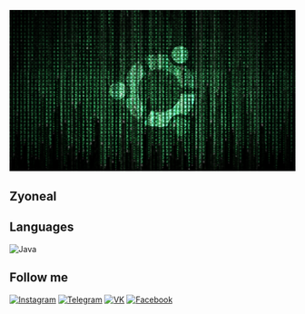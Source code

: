 [![Header](https://github.com/zyoneal/zyoneal/blob/main/assets/ubuntu.png)](https://www.instagram.com/zyxneal/)

## Zyoneal

## Languages
![Java](https://img.shields.io/badge/-Java-090909?style=for-the-badge&logo=java)

## Follow me
[![Instagram](https://img.shields.io/badge/-Instagram-090909?style=for-the-badge&logo=instagram)](https://www.instagram.com/zyxneal/)
[![Telegram](https://img.shields.io/badge/-Telegram-090909?style=for-the-badge&logo=telegram)](https://t.me/.zyoneal/)
[![VK](https://img.shields.io/badge/-Vkontakte-090909?style=for-the-badge&logo=Vk&logoColor=4F7DB3)](https://vk.com/ebaniyhacker)
[![Facebook](https://img.shields.io/badge/-Facebook-090909?style=for-the-badge&logo=Facebook)](https://www.facebook.com/tigrestwo/)
